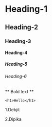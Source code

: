 # Heading-1
## Heading-2
### Heading-3
#### Heading-4
##### Heading-5
###### Heading-6

** Bold text **
```
<h1>Hello</h1>
```
1.Debjit

2.Dipika
